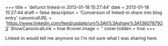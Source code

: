 +++
title = 'defunct linked-in 2013-01-18 15:27:44'
date = 2013-01-18 15:27:44
draft = false
description = 'Conversion of linked-in share into blog entry'
canonicalURL = 'https://www.linkedin.com/feed/update/urn%3Ali%3Ashare%3A1360787923'
ShowCanonicalLink = true
#cover.image = ''
cover.hidden = true
+++

Linked-in would tell me anymore so I'm not sure what I was sharing here.

